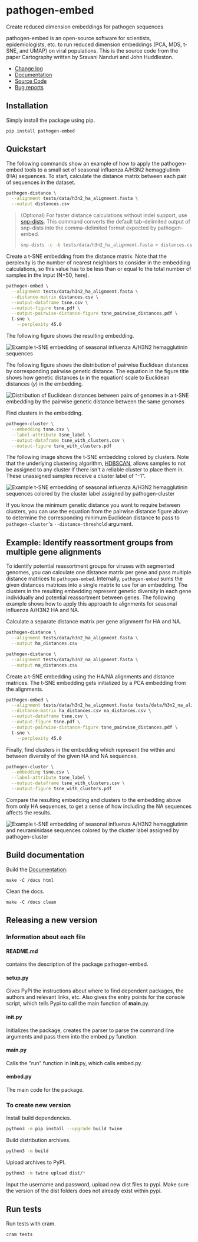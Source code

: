 # pathogen-embed

Create reduced dimension embeddings for pathogen sequences

pathogen-embed is an open-source software for scientists, epidemiologists, etc. to run reduced dimension embeddings (PCA, MDS, t-SNE, and UMAP) on viral populations. This is the source code from the paper Cartography written by Sravani Nanduri and John Huddleston.

 - [Change log](CHANGES.md)
 - [Documentation](https://blab.github.io/pathogen-embed/)
 - [Source Code](https://github.com/blab/pathogen-embed/tree/main)
 - [Bug reports](https://github.com/blab/pathogen-embed/issues)

## Installation

Simply install the package using pip.

```
pip install pathogen-embed
```

## Quickstart

The following commands show an example of how to apply the pathogen-embed tools to a small set of seasonal influenza A/H3N2 hemagglutinin (HA) sequences.
To start, calculate the distance matrix between each pair of sequences in the dataset.

```bash
pathogen-distance \
  --alignment tests/data/h3n2_ha_alignment.fasta \
  --output distances.csv
```

> (Optional) For faster distance calculations without indel support, use [snp-dists](https://github.com/tseemann/snp-dists).
> This command converts the default tab-delimited output of snp-dists into the comma-delimited format expected by pathogen-embed.
>
> ```bash
> snp-dists -c -b tests/data/h3n2_ha_alignment.fasta > distances.csv
> ```

Create a t-SNE embedding from the distance matrix.
Note that the perplexity is the number of nearest neighbors to consider in the embedding calculations, so this value has to be less than or equal to the total number of samples in the input (N=50, here).

```bash
pathogen-embed \
  --alignment tests/data/h3n2_ha_alignment.fasta \
  --distance-matrix distances.csv \
  --output-dataframe tsne.csv \
  --output-figure tsne.pdf \
  --output-pairwise-distance-figure tsne_pairwise_distances.pdf \
  t-sne \
    --perplexity 45.0
```

The following figure shows the resulting embedding.

![Example t-SNE embedding of seasonal influenza A/H3N2 hemagglutinin sequences](images/example-tsne-embedding.png)

The following figure shows the distribution of pairwise Euclidean distances by corresponding pairwise genetic distance.
The equation in the figure title shows how genetic distances (*x* in the equation) scale to Euclidean distances (*y*) in the embedding.

![Distribution of Euclidean distances between pairs of genomes in a t-SNE embedding by the pairwise genetic distance between the same genomes](images/example-tsne-pairwise-distances.png)

Find clusters in the embedding.

```bash
pathogen-cluster \
  --embedding tsne.csv \
  --label-attribute tsne_label \
  --output-dataframe tsne_with_clusters.csv \
  --output-figure tsne_with_clusters.pdf
```

The following image shows the t-SNE embedding colored by clusters.
Note that the underlying clustering algorithm, [HDBSCAN](https://hdbscan.readthedocs.io/en/latest/), allows samples to not be assigned to any cluster if there isn't a reliable cluster to place them in.
These unassigned samples receive a cluster label of "-1".

![Example t-SNE embedding of seasonal influenza A/H3N2 hemagglutinin sequences colored by the cluster label assigned by pathogen-cluster](images/example-tsne-embedding-with-clusters.png)

If you know the minimum genetic distance you want to require between clusters, you can use the equation from the pairwise distance figure above to determine the corresponding minimum Euclidean distance to pass to `pathogen-cluster`'s `--distance-threshold` argument.

## Example: Identify reassortment groups from multiple gene alignments

To identify potential reassortment groups for viruses with segmented genomes, you can calculate one distance matrix per gene and pass multiple distance matrices to `pathogen-embed`.
Internally, `pathogen-embed` sums the given distances matrices into a single matrix to use for an embedding.
The clusters in the resulting embedding represent genetic diversity in each gene individually and potential reassortment between genes.
The following example shows how to apply this approach to alignments for seasonal influenza A/H3N2 HA and NA.

Calculate a separate distance matrix per gene alignment for HA and NA.

```bash
pathogen-distance \
  --alignment tests/data/h3n2_ha_alignment.fasta \
  --output ha_distances.csv

pathogen-distance \
  --alignment tests/data/h3n2_na_alignment.fasta \
  --output na_distances.csv
```

Create a t-SNE embedding using the HA/NA alignments and distance matrices.
The t-SNE embedding gets initialized by a PCA embedding from the alignments.

```bash
pathogen-embed \
  --alignment tests/data/h3n2_ha_alignment.fasta tests/data/h3n2_na_alignment.fasta \
  --distance-matrix ha_distances.csv na_distances.csv \
  --output-dataframe tsne.csv \
  --output-figure tsne.pdf \
  --output-pairwise-distance-figure tsne_pairwise_distances.pdf \
  t-sne \
    --perplexity 45.0
```

Finally, find clusters in the embedding which represent the within and between diversity of the given HA and NA sequences.

```bash
pathogen-cluster \
  --embedding tsne.csv \
  --label-attribute tsne_label \
  --output-dataframe tsne_with_clusters.csv \
  --output-figure tsne_with_clusters.pdf
```

Compare the resulting embedding and clusters to the embedding above from only HA sequences, to get a sense of how including the NA sequences affects the results.

![Example t-SNE embedding of seasonal influenza A/H3N2 hemagglutinin and neuraminidase sequences colored by the cluster label assigned by pathogen-cluster](images/example-tsne-ha-na-embedding-with-clusters.png)

## Build documentation

Build the [Documentation](https://blab.github.io/pathogen-embed/):

```
make -C /docs html
```

Clean the docs.

```
make -C /docs clean
```

## Releasing a new version

### Information about each file

#### README.md

contains the description of the package pathogen-embed.

#### setup.py

Gives PyPi the instructions about where to find dependent packages, the authors and relevant links, etc. Also gives the entry points for the console script, which tells Pypi to call the main function of __main__.py.

#### __init__.py

Initializes the package, creates the parser to parse the command line arguments and pass them into the embed.py function.

#### __main__.py

Calls the "run" function in __init__.py, which calls embed.py.

#### embed.py

The main code for the package.

### To create new version

Install build dependencies.

``` bash
python3 -m pip install --upgrade build twine
```

Build distribution archives.

```bash
python3 -m build
```

Upload archives to PyPI.

```bash
python3 -m twine upload dist/*
```

Input the username and password, upload new dist files to pypi. Make sure the version of the dist folders does not already exist within pypi.

## Run tests

Run tests with cram.

``` bash
cram tests
```
